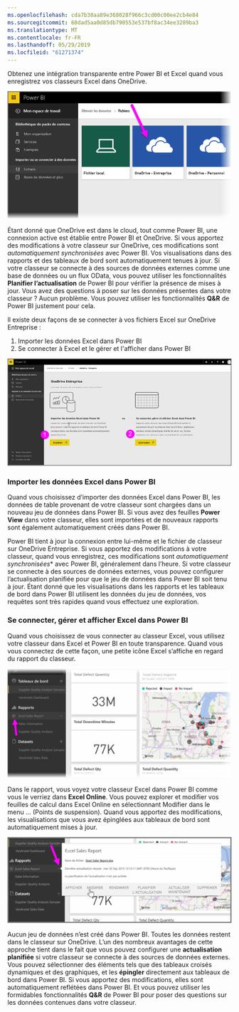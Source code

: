 ```yaml
---
ms.openlocfilehash: cda7b38aa89e368028f966c3cd00c00ee2cb4e84
ms.sourcegitcommit: 60dad5aa0d85db790553e537bf8ac34ee3289ba3
ms.translationtype: MT
ms.contentlocale: fr-FR
ms.lasthandoff: 05/29/2019
ms.locfileid: "61271374"
---
```

Obtenez une intégration transparente entre Power BI et Excel quand vous enregistrez vos classeurs Excel dans OneDrive.

![](media/5-4-connect-onedrive-for-business/5-4_1.png)

Étant donné que OneDrive est dans le cloud, tout comme Power BI, une connexion active est établie entre Power BI et OneDrive. Si vous apportez des modifications à votre classeur sur OneDrive, ces modifications sont *automatiquement synchronisées* avec Power BI. Vos visualisations dans des rapports et des tableaux de bord sont automatiquement tenues à jour. Si votre classeur se connecte à des sources de données externes comme une base de données ou un flux OData, vous pouvez utiliser les fonctionnalités **Planifier l’actualisation** de Power BI pour vérifier la présence de mises à jour. Vous avez des questions à poser sur les données présentes dans votre classeur ? Aucun problème. Vous pouvez utiliser les fonctionnalités **Q&R** de Power BI justement pour cela.

Il existe deux façons de se connecter à vos fichiers Excel sur OneDrive Entreprise :

1. Importer les données Excel dans Power BI
2. Se connecter à Excel et le gérer et l'afficher dans Power BI

![](media/5-4-connect-onedrive-for-business/5-4_3.png)

### <a name="import-excel-data-into-power-bi"></a>Importer les données Excel dans Power BI
Quand vous choisissez d’importer des données Excel dans Power BI, les données de table provenant de votre classeur sont chargées dans un nouveau jeu de données dans Power BI. Si vous avez des feuilles **Power View** dans votre classeur, elles sont importées et de nouveaux rapports sont également automatiquement créés dans Power BI.

Power BI tient à jour la connexion entre lui-même et le fichier de classeur sur OneDrive Entreprise. Si vous apportez des modifications à votre classeur, quand vous enregistrez, ces modifications sont *automatiquement synchronisées** avec Power BI, généralement dans l’heure. Si votre classeur se connecte à des sources de données externes, vous pouvez configurer l’actualisation planifiée pour que le jeu de données dans Power BI soit tenu à jour. Étant donné que les visualisations dans les rapports et les tableaux de bord dans Power BI utilisent les données du jeu de données, vos requêtes sont très rapides quand vous effectuez une exploration.

### <a name="connect-manage-and-view-excel-in-power-bi"></a>Se connecter, gérer et afficher Excel dans Power BI
Quand vous choisissez de vous connecter au classeur Excel, vous utilisez votre classeur dans Excel et Power BI en toute transparence. Quand vous vous connectez de cette façon, une petite icône Excel s’affiche en regard du rapport du classeur.

![](media/5-4-connect-onedrive-for-business/5-4_4.png)

Dans le rapport, vous voyez votre classeur Excel dans Power BI comme vous le verriez dans **Excel Online**. Vous pouvez explorer et modifier vos feuilles de calcul dans Excel Online en sélectionnant Modifier dans le menu ... (Points de suspension). Quand vous apportez des modifications, les visualisations que vous avez épinglées aux tableaux de bord sont automatiquement mises à jour.

![](media/5-4-connect-onedrive-for-business/5-4_5.png)

Aucun jeu de données n’est créé dans Power BI. Toutes les données restent dans le classeur sur OneDrive. L’un des nombreux avantages de cette approche tient dans le fait que vous pouvez configurer une **actualisation planifiée** si votre classeur se connecte à des sources de données externes. Vous pouvez sélectionner des éléments tels que des tableaux croisés dynamiques et des graphiques, et les **épingler** directement aux tableaux de bord dans Power BI. Si vous apportez des modifications, elles sont automatiquement reflétées dans Power BI. Et vous pouvez utiliser les formidables fonctionnalités **Q&R** de Power BI pour poser des questions sur les données contenues dans votre classeur.  

